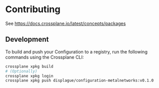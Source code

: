 # Contributing

See <https://docs.crossplane.io/latest/concepts/packages>

## Development

To build and push your Configuration to a registry, run the following commands
using the Crossplane CLI:

```sh
crossplane xpkg build
# (Optionally)
crossplane xpkg login
crossplane xpkg push displague/configuration-metalnetworks:v0.1.0
```
